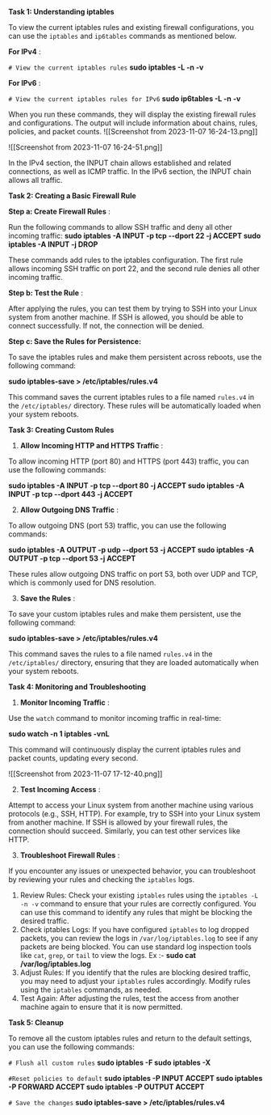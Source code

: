 **Task 1: Understanding iptables**

To view the current iptables rules and existing firewall configurations, you can use the `iptables` and `ip6tables` commands as mentioned below.

**For IPv4** : 

`# View the current iptables rules` 
**sudo iptables -L -n -v**

**For IPv6** : 

`# View the current iptables rules for IPv6` 
**sudo ip6tables -L -n -v**

When you run these commands, they will display the existing firewall rules and configurations. The output will include information about chains, rules, policies, and packet counts.
![[Screenshot from 2023-11-07 16-24-13.png]]

![[Screenshot from 2023-11-07 16-24-51.png]]

In the IPv4 section, the INPUT chain allows established and related connections, as well as ICMP traffic. 
In the IPv6 section, the INPUT chain allows all traffic.

**Task 2: Creating a Basic Firewall Rule**

**Step a: Create Firewall Rules** : 

Run the following commands to allow SSH traffic and deny all other incoming traffic:
**sudo iptables -A INPUT -p tcp --dport 22 -j ACCEPT
sudo iptables -A INPUT -j DROP**

These commands add rules to the iptables configuration. The first rule allows incoming SSH traffic on port 22, and the second rule denies all other incoming traffic.

**Step b: Test the Rule** : 

After applying the rules, you can test them by trying to SSH into your Linux system from another machine. If SSH is allowed, you should be able to connect successfully. If not, the connection will be denied.

**Step c: Save the Rules for Persistence:**

To save the iptables rules and make them persistent across reboots, use the following command:

**sudo iptables-save > /etc/iptables/rules.v4**

This command saves the current iptables rules to a file named `rules.v4` in the `/etc/iptables/` directory. These rules will be automatically loaded when your system reboots.

**Task 3: Creating Custom Rules**

1. **Allow Incoming HTTP and HTTPS Traffic** : 

To allow incoming HTTP (port 80) and HTTPS (port 443) traffic, you can use the following commands:

**sudo iptables -A INPUT -p tcp --dport 80 -j ACCEPT 
sudo iptables -A INPUT -p tcp --dport 443 -j ACCEPT**

2. **Allow Outgoing DNS Traffic** : 

To allow outgoing DNS (port 53) traffic, you can use the following commands:

**sudo iptables -A OUTPUT -p udp --dport 53 -j ACCEPT
sudo iptables -A OUTPUT -p tcp --dport 53 -j ACCEPT**

These rules allow outgoing DNS traffic on port 53, both over UDP and TCP, which is commonly used for DNS resolution.

3. **Save the Rules** : 

To save your custom iptables rules and make them persistent, use the following command:

**sudo iptables-save > /etc/iptables/rules.v4**

This command saves the rules to a file named `rules.v4` in the `/etc/iptables/` directory, ensuring that they are loaded automatically when your system reboots.

**Task 4: Monitoring and Troubleshooting**

1. **Monitor Incoming Traffic** : 

Use the `watch` command to monitor incoming traffic in real-time:

**sudo watch -n 1 iptables -vnL**

This command will continuously display the current iptables rules and packet counts, updating every second.

![[Screenshot from 2023-11-07 17-12-40.png]]

2. **Test Incoming Access** : 

Attempt to access your Linux system from another machine using various protocols (e.g., SSH, HTTP).
For example, try to SSH into your Linux system from another machine. If SSH is allowed by your firewall rules, the connection should succeed. Similarly, you can test other services like HTTP.

3. **Troubleshoot Firewall Rules** : 

If you encounter any issues or unexpected behavior, you can troubleshoot by reviewing your rules and checking the `iptables` logs.

1. Review Rules: Check your existing `iptables` rules using the `iptables -L -n -v` command to ensure that your rules are correctly configured. You can use this command to identify any rules that might be blocking the desired traffic.
2. Check iptables Logs: If you have configured `iptables` to log dropped packets, you can review the logs in `/var/log/iptables.log` to see if any packets are being blocked. You can use standard log inspection tools like `cat`, `grep`, or `tail` to view the logs.
Ex :- **sudo cat /var/log/iptables.log**
3. Adjust Rules: If you identify that the rules are blocking desired traffic, you may need to adjust your `iptables` rules accordingly. Modify rules using the `iptables` commands, as needed.
4. Test Again: After adjusting the rules, test the access from another machine again to ensure that it is now permitted.

**Task 5: Cleanup**

To remove all the custom iptables rules and return to the default settings, you can use the following commands:

`# Flush all custom rules` 
**sudo iptables -F 
sudo iptables -X** 

`#Reset policies to default` 
**sudo iptables -P INPUT ACCEPT 
sudo iptables -P FORWARD ACCEPT 
sudo iptables -P OUTPUT ACCEPT** 

`# Save the changes` 
**sudo iptables-save > /etc/iptables/rules.v4**

